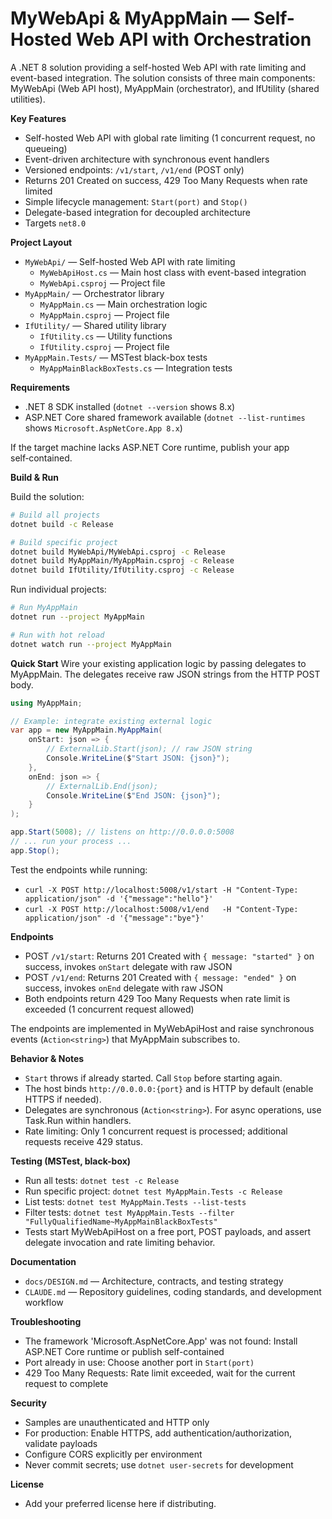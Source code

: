 # MyWebApi & MyAppMain — Self-Hosted Web API with Orchestration

A .NET 8 solution providing a self-hosted Web API with rate limiting and event-based integration. The solution consists of three main components: MyWebApi (Web API host), MyAppMain (orchestrator), and IfUtility (shared utilities).

**Key Features**
- Self-hosted Web API with global rate limiting (1 concurrent request, no queueing)
- Event-driven architecture with synchronous event handlers
- Versioned endpoints: `/v1/start`, `/v1/end` (POST only)
- Returns 201 Created on success, 429 Too Many Requests when rate limited
- Simple lifecycle management: `Start(port)` and `Stop()`
- Delegate-based integration for decoupled architecture
- Targets `net8.0`

**Project Layout**
- `MyWebApi/` — Self-hosted Web API with rate limiting
  - `MyWebApiHost.cs` — Main host class with event-based integration
  - `MyWebApi.csproj` — Project file
- `MyAppMain/` — Orchestrator library
  - `MyAppMain.cs` — Main orchestration logic
  - `MyAppMain.csproj` — Project file
- `IfUtility/` — Shared utility library
  - `IfUtility.cs` — Utility functions
  - `IfUtility.csproj` — Project file
- `MyAppMain.Tests/` — MSTest black-box tests
  - `MyAppMainBlackBoxTests.cs` — Integration tests

**Requirements**
- .NET 8 SDK installed (`dotnet --version` shows 8.x)
- ASP.NET Core shared framework available (`dotnet --list-runtimes` shows `Microsoft.AspNetCore.App 8.x`)

If the target machine lacks ASP.NET Core runtime, publish your app self‑contained.

**Build & Run**

Build the solution:
```bash
# Build all projects
dotnet build -c Release

# Build specific project
dotnet build MyWebApi/MyWebApi.csproj -c Release
dotnet build MyAppMain/MyAppMain.csproj -c Release
dotnet build IfUtility/IfUtility.csproj -c Release
```

Run individual projects:
```bash
# Run MyAppMain
dotnet run --project MyAppMain

# Run with hot reload
dotnet watch run --project MyAppMain
```

**Quick Start**
Wire your existing application logic by passing delegates to MyAppMain. The delegates receive raw JSON strings from the HTTP POST body.

```csharp
using MyAppMain;

// Example: integrate existing external logic
var app = new MyAppMain.MyAppMain(
    onStart: json => {
        // ExternalLib.Start(json); // raw JSON string
        Console.WriteLine($"Start JSON: {json}");
    },
    onEnd: json => {
        // ExternalLib.End(json);
        Console.WriteLine($"End JSON: {json}");
    }
);

app.Start(5008); // listens on http://0.0.0.0:5008
// ... run your process ...
app.Stop();
```

Test the endpoints while running:
- `curl -X POST http://localhost:5008/v1/start -H "Content-Type: application/json" -d '{"message":"hello"}'`
- `curl -X POST http://localhost:5008/v1/end   -H "Content-Type: application/json" -d '{"message":"bye"}'`

**Endpoints**
- POST `/v1/start`: Returns 201 Created with `{ message: "started" }` on success, invokes `onStart` delegate with raw JSON
- POST `/v1/end`: Returns 201 Created with `{ message: "ended" }` on success, invokes `onEnd` delegate with raw JSON
- Both endpoints return 429 Too Many Requests when rate limit is exceeded (1 concurrent request allowed)

The endpoints are implemented in MyWebApiHost and raise synchronous events (`Action<string>`) that MyAppMain subscribes to.

**Behavior & Notes**
- `Start` throws if already started. Call `Stop` before starting again.
- The host binds `http://0.0.0.0:{port}` and is HTTP by default (enable HTTPS if needed).
- Delegates are synchronous (`Action<string>`). For async operations, use Task.Run within handlers.
- Rate limiting: Only 1 concurrent request is processed; additional requests receive 429 status.

**Testing (MSTest, black-box)**
- Run all tests: `dotnet test -c Release`
- Run specific project: `dotnet test MyAppMain.Tests -c Release`
- List tests: `dotnet test MyAppMain.Tests --list-tests`
- Filter tests: `dotnet test MyAppMain.Tests --filter "FullyQualifiedName~MyAppMainBlackBoxTests"`
- Tests start MyWebApiHost on a free port, POST payloads, and assert delegate invocation and rate limiting behavior.

**Documentation**
- `docs/DESIGN.md` — Architecture, contracts, and testing strategy
- `CLAUDE.md` — Repository guidelines, coding standards, and development workflow

**Troubleshooting**
- The framework 'Microsoft.AspNetCore.App' was not found: Install ASP.NET Core runtime or publish self-contained
- Port already in use: Choose another port in `Start(port)`
- 429 Too Many Requests: Rate limit exceeded, wait for the current request to complete

**Security**
- Samples are unauthenticated and HTTP only
- For production: Enable HTTPS, add authentication/authorization, validate payloads
- Configure CORS explicitly per environment
- Never commit secrets; use `dotnet user-secrets` for development

**License**
- Add your preferred license here if distributing.

